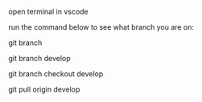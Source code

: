 open terminal in vscode

run the command below to see what branch you are on:

git branch

git branch develop

git branch checkout develop

git pull origin develop
